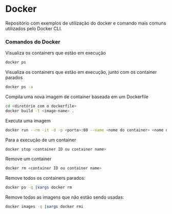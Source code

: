 # Docker
Repositório com exemplos de utilização do docker e comando mais comuns utilizados pelo Docker CLI.



### Comandos do Docker

Visualiza os containers que estão em execução

```bash
docker ps
```

Visualiza os containers que estão em execução, junto com os container parados

```bash
docker ps -a
```

Compila uma nova imagem de container baseada em um Dockerfile

```bash
cd <diretório com o dockerfile>
docker build -t <image-name> .
```

Executa uma imagem 

```bash
docker run --rm -it -d -p <porta>:80 --name <nome do container> <nome da imagem>
```

Para a execução de um container

```bash
docker stop <container ID ou container name>
```

Remove um container

```bash
docker rm <container ID ou container name>
```

Remove todos os containers parados:

```bash
docker ps -q |xargs docker rm
```

Remove todas as imagens que não estão sendo usadas:

```bash
docker images -q |xargs docker rmi
```